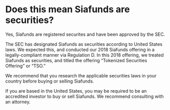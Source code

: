 # Does this mean Siafunds are securities?

Yes, Siafunds are registered securites and have been approved by the SEC.

The SEC has designated Siafunds as securities according to United States laws. We expected this, and conducted our 2018 Siafunds offering in a legally-compliant manner via Regulation D. In this 2018 offering, we treated Siafunds as securities, and titled the offering “Tokenized Securities Offering” or “TSO.”

We recommend that you research the applicable securities laws in your country before buying or selling Siafunds.

If you are based in the United States, you may be required to be an accredited investor to buy or sell Siafunds. We recommend consulting with an attorney.
